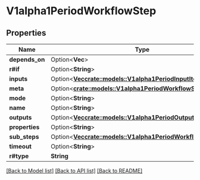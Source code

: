 # V1alpha1PeriodWorkflowStep

## Properties

Name | Type | Description | Notes
------------ | ------------- | ------------- | -------------
**depends_on** | Option<**Vec<String>**> |  | [optional]
**r#if** | Option<**String**> |  | [optional]
**inputs** | Option<[**Vec<crate::models::V1alpha1PeriodInputItem>**](v1alpha1.InputItem.md)> |  | [optional]
**meta** | Option<[**crate::models::V1alpha1PeriodWorkflowStepMeta**](v1alpha1.WorkflowStepMeta.md)> |  | [optional]
**mode** | Option<**String**> |  | [optional]
**name** | Option<**String**> |  | [optional]
**outputs** | Option<[**Vec<crate::models::V1alpha1PeriodOutputItem>**](v1alpha1.OutputItem.md)> |  | [optional]
**properties** | Option<**String**> |  | [optional]
**sub_steps** | Option<[**Vec<crate::models::V1alpha1PeriodWorkflowStepBase>**](v1alpha1.WorkflowStepBase.md)> |  | [optional]
**timeout** | Option<**String**> |  | [optional]
**r#type** | **String** |  | 

[[Back to Model list]](../README.md#documentation-for-models) [[Back to API list]](../README.md#documentation-for-api-endpoints) [[Back to README]](../README.md)


